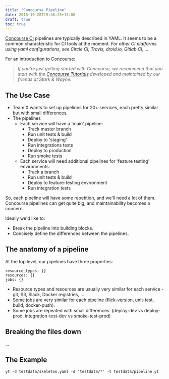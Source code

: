 ```yaml
---
title: "Concourse Pipeline"
date: 2018-10-20T19:46:25+13:00
draft: true
toc: true
---
```


[Concourse CI](https://concourse-ci.org/) pipelines are typically described in YAML. It seems to be a common characteristic for CI tools at the moment. _For other CI platforms using yaml configurations, see Circle CI, Travis, droid.io, Gitlab CI, …_

For an introduction to Concourse:

> _If you're just getting started with Concourse, we recommend that you start with the [Concourse Tutorials](https://concoursetutorial.com/) developed and maintained by our friends at Stark & Wayne._

## The Use Case

 * Team X wants to set up pipelines for 20+ services, each pretty similar but with small differences.
 * The pipelines
   * Each service will have a 'main' pipeline:
     * Track master branch
     * Run unit tests & build
     * Deploy to 'staging'
     * Run integrations tests
     * Deploy to production
     * Run smoke tests
   * Each service will need additional pipelines for 'feature testing' environments:
     * Track a branch
     * Run unit tests & build
     * Deploy to feature-testing environment
     * Run integration tests

So, each pipeline will have some repetition, and we'll need a lot of them. Concourse pipelines can get quite big, and maintainability becomes a concern.

Ideally we'd like to:
 * Break the pipeline into building blocks.
 * Concisely define the differences between the pipelines.

## The anatomy of a pipeline

At the top level, our pipelines have three properties:

```
resource_types: {}
resources: {}
jobs: {}
```

 * Resource types and resources are usually very similar for each service - git, S3, Slack, Docker registries, …
 * Some jobs are very similar for each pipeline (flick-version, unit-test, build, docker-push).
 * Some jobs are repeated with small differences. (deploy-dev vs deploy-prod. integration-test-dev vs smoke-test-prod)

## Breaking the files down

…

## The Example

```
yt -d testdata/skeleton.yaml -d 'testdata/*' -t testdata/pipeline.yt
```
